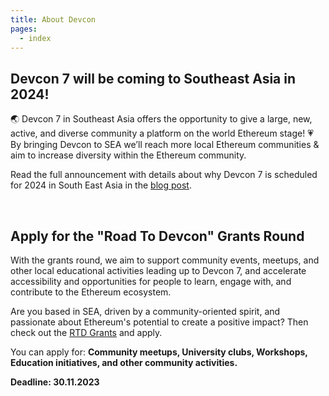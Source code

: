 ```yaml
---
title: About Devcon
pages:
  - index
---
```

## Devcon 7 will be coming to Southeast Asia in 2024!

🌏 Devcon 7 in Southeast Asia offers the opportunity to give a large, new, active, and diverse community a platform on the world Ethereum stage!
💗 By bringing Devcon to SEA we’ll reach more local Ethereum communities & aim to increase diversity within the Ethereum community.

Read the full announcement with details about why Devcon 7 is scheduled for 2024 in South East Asia in the [blog post](https://blog.ethereum.org/2023/02/28/devcon-7-update/).

&nbsp;

## Apply for the "Road To Devcon" Grants Round

With the grants round, we aim to support community events, meetups, and other local educational activities leading up to Devcon 7, and accelerate accessibility and opportunities for people to learn, engage with, and contribute to the Ethereum ecosystem.

Are you based in SEA, driven by a community-oriented spirit, and passionate about Ethereum's potential to create a positive impact? Then check out the [RTD Grants](https://esp.ethereum.foundation/devcon-grants) and apply.

You can apply for:
**Community meetups,
University clubs,
Workshops,
Education initiatives,
and other community activities.**

**Deadline: 30.11.2023**